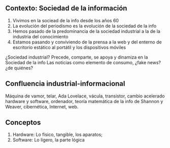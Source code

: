 
## Contexto: Sociedad de la información
1. Vivimos en la sociead de la info desde los años 60
2. La evolución del periodismo es la evolución de la sociedad de la info
3. Hemos pasado de la predominancia de la sociedad industrial a la de la industria del conocimiento
4. Estamos pasando y conviviendo de la prensa a la web y del enterno de escritorio estático al portátil y los dispositivos móviles

¿Sociedad industrial? Precede, comparte, se apoya y dinamiza en la Sociedad de la info Las noticias como elemento de consumo, ¿fake news? ¿de quiénes?

## Confluencia industrial-informacional
Máquina de vamor, telar, Ada Lovelace, vácula, transistor, cambio acelerado hardware y software, ordenador, teoría matemática de la info de Shannon y Weaver, cibernética, Internet, web.

## Conceptos
1. Hardware: Lo físico, tangible, los aparatos; 
2. Software: Lo ligero, la parte lógica
